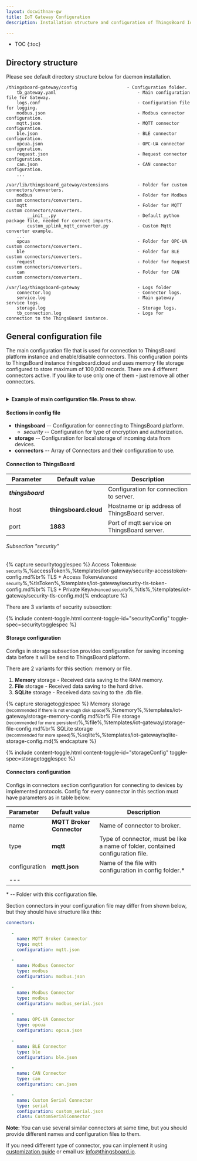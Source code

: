 ```yaml
---
layout: docwithnav-gw
title: IoT Gateway Configuration
description: Installation structure and configuration of ThingsBoard IoT Gateway 

---
```



* TOC
{:toc}


## Directory structure

Please see default directory structure below for daemon installation.  

```text
/thingsboard-gateway/config                   - Configuration folder.
    tb_gateway.yaml                               - Main configuration file for Gateway.
    logs.conf                                     - Configuration file for logging.
    modbus.json                                   - Modbus connector configuration.
    mqtt.json                                     - MQTT connector configuration.
    ble.json                                      - BLE connector configuration.
    opcua.json                                    - OPC-UA connector configuration.
    request.json                                  - Request connector configuration.
    can.json                                      - CAN connector configuration. 
    ... 

/var/lib/thingsboard_gateway/extensions           - Folder for custom connectors/converters.                      
    modbus                                        - Folder for Modbus custom connectors/converters.
    mqtt                                          - Folder for MQTT custom connectors/converters.
        __init__.py                               - Default python package file, needed for correct imports.
        custom_uplink_mqtt_converter.py           - Custom Mqtt converter example.
    ...
    opcua                                         - Folder for OPC-UA custom connectors/converters.
    ble                                           - Folder for BLE custom connectors/converters.
    request                                       - Folder for Request custom connectors/converters.
    can                                           - Folder for CAN custom connectors/converters.

/var/log/thingsboard-gateway                      - Logs folder
    connector.log                                 - Connector logs.
    service.log                                   - Main gateway service logs.
    storage.log                                   - Storage logs.
    tb_connection.log                             - Logs for connection to the ThingsBoard instance.
```
        
## General configuration file

The main configuration file that is used for connection to ThingsBoard platform instance and enable/disable connectors. 
This configuration points to ThingsBoard instance thingsboard.cloud and uses 
memory file storage configured to store maximum of 100,000 records. There are 4 different connectors active. 
If you like to use only one of them - just remove all other connectors. 

<br>
<details>
<summary>
<b>Example of main configuration file. Press to show.</b>
</summary>

{% highlight yaml %}

thingsboard:
  host: thingsboard.cloud
  port: 1883
  minPackSendDelayMS: 0
  security:
    accessToken: PUT_YOUR_ACCESS_TOKEN_HERE
storage:
  type: memory
  read_records_count: 100
  max_records_count: 100000
connectors:
  -
    name: MQTT Broker Connector
    type: mqtt
    configuration: mqtt.json

  -
    name: Modbus Connector
    type: modbus
    configuration: modbus.json

  -
    name: Modbus Connector
    type: modbus
    configuration: modbus_serial.json

  -
    name: OPC-UA Connector
    type: opcua
    configuration: opcua.json

  -
    name: BLE Connector
    type: ble
    configuration: ble.json

  -
    name: CAN Connector
    type: can
    configuration: can.json

  -
    name: Custom Serial Connector
    type: serial
    configuration: custom_serial.json
    class: CustomSerialConnector

{% endhighlight %}
<b><i>Spaces identity are important.</i></b>  
</details>

#### Sections in config file

+ **thingsboard** -- Configuration for connecting to ThingsBoard platform.
  - *security* -- Configuration for type of encryption and authorization.
+ **storage** -- Configuration for local storage of incoming data from devices.
+ **connectors** -- Array of Connectors and their configuration to use.

#### Connection to ThingsBoard

|**Parameter**             | **Default value**                            |   **Description**                                              |
|---                       |---                                           |---                                                             |
| ***thingsboard***        |                                              | Configuration for connection to server.                        |
| host                     | **thingsboard.cloud**                        | Hostname or ip address of ThingsBoard server.                  |
| port                     | **1883**                                     | Port of mqtt service on ThingsBoard server.                    |

###### Subsection "security"

{% capture securitytogglespec %}
Access Token<small>Basic security</small>%,%accessToken%,%templates/iot-gateway/security-accesstoken-config.md%br%
TLS + Access Token<small>Advanced security</small>%,%tlsToken%,%templates/iot-gateway/security-tls-token-config.md%br%
TLS + Private Key<small>Advanced security</small>%,%tls%,%templates/iot-gateway/security-tls-config.md{% endcapture %}

There are 3 variants of security subsection:

{% include content-toggle.html content-toggle-id="securityConfig" toggle-spec=securitytogglespec %}


#### Storage configuration

Configs in storage subsection provides configuration for saving incoming data before it will be send to ThingsBoard platform.
  
There are 2 variants for this section: memory or file.
1. **Memory** storage - Received data saving to the RAM memory.
2. **File** storage - Received data saving to the hard drive.
3. **SQLite** storage - Received data saving to the .db file.

{% capture storagetogglespec %}
Memory storage<br/> <small>(recommended if there is not enough disk space)</small>%,%memory%,%templates/iot-gateway/storage-memory-config.md%br%
File storage<br/> <small>(recommended for more persistent)</small>%,%file%,%templates/iot-gateway/storage-file-config.md%br%
SQLite storage<br/> <small>(recommended for more speed)</small>%,%sqlite%,%templates/iot-gateway/sqlite-storage-config.md{% endcapture %}

{% include content-toggle.html content-toggle-id="storageConfig" toggle-spec=storagetogglespec %}

#### Connectors configuration

Configs in connectors section configuration for connecting to devices by implemented protocols.
Config for every connector in this section must have parameters as in table below:  
 
|**Parameter**|**Default value**|**Description**|
|:-|:-|- 
| name                     | **MQTT Broker Connector**                    | Name of connector to broker.                                                    |
| type                     | **mqtt**                                     | Type of connector, must be like a name of folder, contained configuration file. |
| configuration            | **mqtt.json**                                | Name of the file with configuration in config folder.*                          |
|---

\* -- Folder with this configuration file.  

Section connectors in your configuration file may differ from shown below, but they should have structure like this:  

```yaml
connectors:

  -
    name: MQTT Broker Connector
    type: mqtt
    configuration: mqtt.json

  -
    name: Modbus Connector
    type: modbus
    configuration: modbus.json

  -
    name: Modbus Connector
    type: modbus
    configuration: modbus_serial.json

  -
    name: OPC-UA Connector
    type: opcua
    configuration: opcua.json

  -
    name: BLE Connector
    type: ble
    configuration: ble.json

  -
    name: CAN Connector
    type: can
    configuration: can.json

  -
    name: Custom Serial Connector
    type: serial
    configuration: custom_serial.json
    class: CustomSerialConnector
```

**Note:** You can use several similar connectors at same time, but you should provide different names and configuration files to them. 

If you need different type of connector, you can implement it using [customization guide](/docs/iot-gateway/custom/) or email us: <info@thingsboard.io>.
